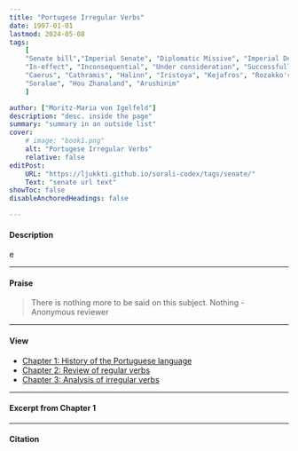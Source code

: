 ```yaml
---
title: "Portugese Irregular Verbs" 
date: 1997-01-01
lastmod: 2024-05-08
tags:
    [
    "Senate bill","Imperial Senate", "Diplomatic Missive", "Imperial Decree", "Governmental Announcement",
    "In-effect", "Inconsequential", "Under consideration", "Successfully Enacted", "Amended", "Superceded", "Archived", 
    "Caerus", "Cathramis", "Halinn", "Iristoya", "Kejafros", "Rozakko'ra", "Talasi", "Tanragh", "Tiberia",
    "Soralae", "Hou Zhanaland", "Arushinim"
    ]

author: ["Moritz-Maria von Igelfeld"]
description: "desc. inside the page"
summary: "summary in an outside list"
cover:
    # image: "book1.png"
    alt: "Portugese Irregular Verbs"
    relative: false
editPost:
    URL: "https://ljukkti.github.io/sorali-codex/tags/senate/" 
    Text: "senate url text"
showToc: false
disableAnchoredHeadings: false

---
```


#### Description
e

[^1]: The acknowledged aim of the book is to dwarf all other books in the field.
[^2]: As a result of such intensive research, the book's length is almost twelve hundred pages.

---

#### Praise

> There is nothing more to be said on this subject. Nothing - Anonymous reviewer

---

#### View

+ [Chapter 1: History of the Portuguese language](chapter1.pdf)
+ [Chapter 2: Review of regular verbs](chapter2.pdf)
+ [Chapter 3: Analysis of irregular verbs](chapter3.pdf)

---

#### Excerpt from Chapter 1

---

#### Citation
